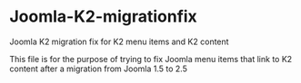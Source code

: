 Joomla-K2-migrationfix
======================

Joomla K2 migration fix for K2 menu items and K2 content

This file is for the purpose of trying to fix Joomla menu items that link to K2 content after a migration from Joomla 1.5 to 2.5

